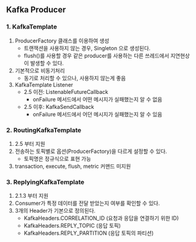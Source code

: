 ## Kafka Producer

### 1. KafkaTemplate
   1. ProducerFactory 클래스를 이용하여 생성
      - 트랜잭션을 사용하지 않는 경우, Singleton 으로 생성된다.
      - flush()를 사용할 경우 같은 producer를 사용하는 다른 쓰레드에서 지연현상이 발생할 수 있다.
   2. 기본적으로 비동기처리
      - 동기로 처리할 수 있으나, 사용하지 않는게 좋음
   3. KafkaTemplate Listener
      - 2.5 이전: ListenableFutureCallback
        - onFailure 메서드에서 어떤 메시지가 실패했는지 알 수 없음
      - 2.5 이후: KafkaSendCallback
        - onFailure 메서드에서 어던 메시지가 실패했는지 알 수 있음

### 2. RoutingKafkaTemplate
   1. 2.5 부터 지원
   2. 전송하는 토픽별로 옵션(ProducerFactory)을 다르게 설정할 수 있다.
      - 토픽명은 정규식으로 표현 가능
   3. transaction, execute, flush, metric 커맨드 미지원

### 3. ReplyingKafkaTemplate
   1. 2.1.3 부터 지원
   2. Consumer가 특정 데이터를 전달 받았는지 여부를 확인할 수 있다.
   3. 3개의 Header가 기본으로 정의된다.
      - KafkaHeaders.CORRELATION_ID (요청과 응답을 연결하기 위한 ID)
      - KafkaHeaders.REPLY_TOPIC (응답 토픽)
      - KafkaHeaders.REPLY_PARTITION (응답 토픽의 파티션)

